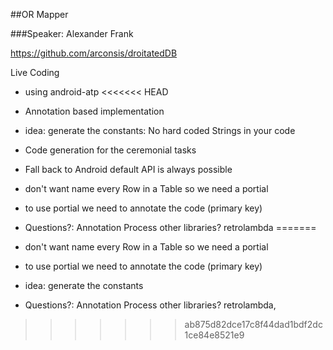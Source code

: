 ##OR Mapper

###Speaker: Alexander Frank

https://github.com/arconsis/droitatedDB

Live Coding

- using android-atp
<<<<<<< HEAD
- Annotation based implementation
- idea: generate the constants: No hard coded Strings in your code
- Code generation for the ceremonial tasks
- Fall back to Android default API is always possible
- don't want name every Row in a Table so we need a portial
- to use portial we need to annotate the code (primary key)

- Questions?: Annotation Process other libraries? 
retrolambda 
=======
- don't want name every Row in a Table so we need a portial
- to use portial we need to annotate the code (primary key)
- idea: generate the constants 

- Questions?: Annotation Process other libraries? 
retrolambda, 
>>>>>>> ab875d82dce17c8f44dad1bdf2dc1ce84e8521e9
